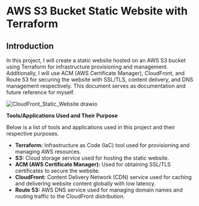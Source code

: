 # AWS S3 Bucket Static Website with Terraform

## Introduction

In this project, I will create a static website hosted on an AWS S3 bucket using Terraform for infrastructure provisioning and management. Additionally, I will use ACM (AWS Certificate Manager), CloudFront, and Route 53 for securing the website with SSL/TLS, content delivery, and DNS management respectively. This document serves as documentation and future reference for myself.

![CloudFront_Static_Website drawio](https://github.com/RockiestSpy7/Static-Website/assets/125578099/8b46a33e-7cf6-42d8-bc71-855adc47a0b1)

**Tools/Applications Used and Their Purpose**

Below is a list of tools and applications used in this project and their respective purposes.

  * **Terraform:** Infrastructure as Code (IaC) tool used for provisioning and managing AWS resources.
  * **S3:** Cloud storage service used for hosting the static website.
  * **ACM (AWS Certificate Manager):** Used for obtaining SSL/TLS certificates to secure the website.
  * **CloudFront:** Content Delivery Network (CDN) service used for caching and delivering website content globally with low latency.
  * **Route 53:** AWS DNS service used for managing domain names and routing traffic to the CloudFront distribution.

